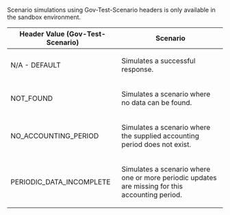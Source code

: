 <p>Scenario simulations using Gov-Test-Scenario headers is only available in the sandbox environment.</p>
<table>
    <thead>
        <tr>
            <th>Header Value (Gov-Test-Scenario)</th>
            <th>Scenario</th>
        </tr>
    </thead>
    <tbody>
        <tr>
            <td><p>N/A - DEFAULT</p></td>
            <td><p>Simulates a successful response.</p></td>
        </tr>
        <tr>
            <td><p>NOT_FOUND</p></td>
            <td><p>Simulates a scenario where no data can be found.</p></td>
        </tr>
        <tr>
            <td><p>NO_ACCOUNTING_PERIOD</p></td>
            <td><p>Simulates a scenario where the supplied accounting period does not exist.</p></td>
        </tr>
        <tr>
            <td><p>PERIODIC_DATA_INCOMPLETE</p></td>
            <td><p>Simulates a scenario where one or more periodic updates are missing for this accounting period.</p></td>
        </tr>
    </tbody>
</table>
